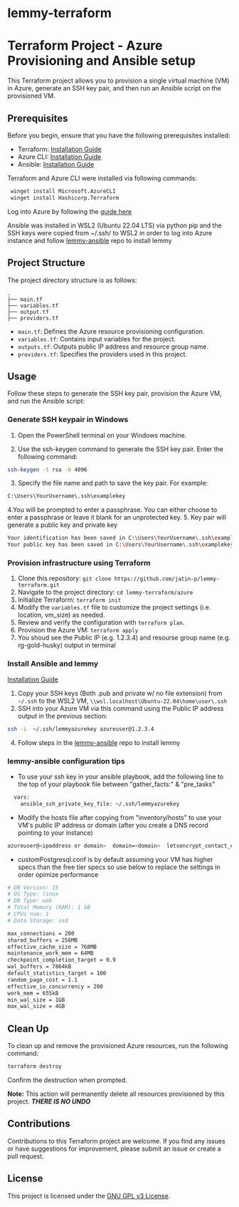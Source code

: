 # lemmy-terraform
 
# Terraform Project - Azure Provisioning and Ansible setup

This Terraform project allows you to provision a single virtual machine (VM) in Azure, generate an SSH key pair, and then run an Ansible script on the provisioned VM.

## Prerequisites

Before you begin, ensure that you have the following prerequisites installed:

- Terraform: [Installation Guide](https://learn.hashicorp.com/tutorials/terraform/install-cli)
- Azure CLI: [Installation Guide](https://docs.microsoft.com/en-us/cli/azure/install-azure-cli)
- Ansible: [Installation Guide](https://docs.ansible.com/ansible/latest/installation_guide/index.html)

 Terraform and Azure CLI were installed via following commands:
```bash
 winget install Microsoft.AzureCLI
 winget install Hashicorp.Terraform
```
Log into Azure by following the [guide here](https://learn.microsoft.com/en-us/cli/azure/get-started-with-azure-cli)

Ansible was installed in WSL2 (Ubuntu 22.04 LTS)  via python pip and the SSH keys were copied from ~/.ssh/ to WSL2 in order to log into Azure instance and follow [lemmy-ansible](https://github.com/LemmyNet/lemmy-ansible) repo to install lemmy
 
 ## Project Structure

The project directory structure is as follows:

```
.
├── main.tf
├── variables.tf
├── output.tf
├── providers.tf
```

- `main.tf`: Defines the Azure resource provisioning configuration.
- `variables.tf`: Contains input variables for the project.
- `outputs.tf`: Outputs public IP address and resource group name.
- `providers.tf`: Specifies the providers used in this project.

## Usage

Follow these steps to generate the SSH key pair, provision the Azure VM, and run the Ansible script:

### Generate SSH keypair in Windows
1. Open the PowerShell terminal on your Windows machine.

2. Use the ssh-keygen command to generate the SSH key pair. Enter the following command:
```bash
ssh-keygen -t rsa -b 4096
```
3. Specify the file name and path to save the key pair. For example:
```bash
C:\Users\YourUsername\.ssh\examplekey
```
4.You will be prompted to enter a passphrase. You can either choose to enter a passphrase or leave it blank for an unprotected key.
5.  Key pair will generate a public key and private key
```bash
Your identification has been saved in C:\Users\YourUsername\.ssh\examplekey.
Your public key has been saved in C:\Users\YourUsername\.ssh\examplekey.pub.
```

### Provision infrastructure using Terraform

1. Clone this repository: `git clone https://github.com/jatin-p/lemmy-terraform.git`
2. Navigate to the project directory: `cd lemmy-terraform/azure`
3. Initialize Terraform: `terraform init`
4. Modify the `variables.tf` file to customize the project settings (i.e. location, vm_size) as needed.
5. Review and verify the configuration with `terraform plan`.
6. Provision the Azure VM: `terraform apply`
7. You shoud  see the Public IP (e.g. 1.2.3.4) and resourse group name (e.g. rg-gold-husky) output in terminal


### Install Ansible and  lemmy
[Installation Guide](https://docs.ansible.com/ansible/latest/installation_guide/intro_installation.html#installing-and-upgrading-ansible)
1.  Copy your SSH keys (Both .pub and private w/ no file extension) from ```~/.ssh``` to the WSL2 VM, ```\\wsl.localhost\Ubuntu-22.04\home\user\.ssh```
2.  SSH into your Azure VM via this command using the Public IP address output in the previous section:
``` bash
ssh -i  ~/.ssh/lemmyazurekey azureuser@1.2.3.4
```
4. Follow steps in the [lemmy-ansible](https://github.com/LemmyNet/lemmy-ansible) repo to install  lemmy

### lemmy-ansible configuration tips
- To use your ssh key in your ansible playbook, add the following line to the top of your playbook file between "gather_facts:" & "pre_tasks"
```bash
  vars:
    ansible_ssh_private_key_file: ~/.ssh/lemmyazurekey
```
- Modify the hosts file after copying from "inventory/hosts" to use your VM's public IP address or domain (after you create a DNS record pointing to your instance)
```bash
azureuser@<ipaddress or domain>  domain=<domain>  letsencrypt_contact_email= example@email.com
```
- customPostgresql.conf is by default assuming your VM has higher specs than the free tier specs so use below to replace the settings in order opimize performance
```bash
# DB Version: 15
# OS Type: linux
# DB Type: web
# Total Memory (RAM): 1 GB
# CPUs num: 1
# Data Storage: ssd

max_connections = 200
shared_buffers = 256MB
effective_cache_size = 768MB
maintenance_work_mem = 64MB
checkpoint_completion_target = 0.9
wal_buffers = 7864kB
default_statistics_target = 100
random_page_cost = 1.1
effective_io_concurrency = 200
work_mem = 655kB
min_wal_size = 1GB
max_wal_size = 4GB
```
## Clean Up

To clean up and remove the provisioned Azure resources, run the following command:

```bash
terraform destroy
```

Confirm the destruction when prompted.

**Note:** This action will permanently delete all resources provisioned by this project. 
***THERE IS NO UNDO***

## Contributions

Contributions to this Terraform project are welcome. If you find any issues or have suggestions for improvement, please submit an issue or create a pull request.

## License

This project is licensed under the [GNU GPL v3 License]([LICENSE](https://github.com/jatin-p/lemmy-terraform/blob/main/LICENSE)).
